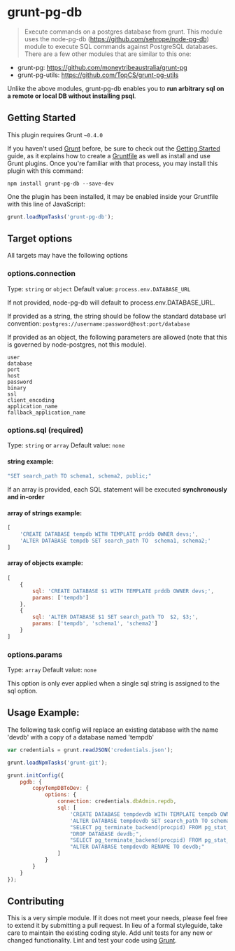 # grunt-pg-db

> Execute commands on a postgres database from grunt.
> This module uses the node-pg-db (https://github.com/sehrope/node-pg-db) module to execute SQL commands against PostgreSQL databases. There are a few other modules that are similar to this one:

* grunt-pg: https://github.com/moneytribeaustralia/grunt-pg
* grunt-pg-utils: https://github.com/TopCS/grunt-pg-utils

Unlike the above modules, grunt-pg-db enables you to **run arbitrary sql on a remote or local DB without installing psql**.

## Getting Started
This plugin requires Grunt `~0.4.0`

If you haven't used [Grunt](http://gruntjs.com/) before, be sure to check out the [Getting Started](http://gruntjs.com/getting-started) guide, as it explains how to create a [Gruntfile](http://gruntjs.com/sample-gruntfile) as well as install and use Grunt plugins. Once you're familiar with that process, you may install this plugin with this command:

```shell
npm install grunt-pg-db --save-dev
```

One the plugin has been installed, it may be enabled inside your Gruntfile with this line of JavaScript:

```js
grunt.loadNpmTasks('grunt-pg-db');
```

## Target options
All targets may have the following options

### options.connection
Type: `string` or `object`
Default value: `process.env.DATABASE_URL`

If not provided, node-pg-db will default to process.env.DATABASE_URL. 

If provided as a string, the string should be follow the standard database url convention: `postgres://username:password@host:port/database`

If provided as an object, the following parameters are allowed (note that this is governed by node-postgres, not this module).
```
user
database
port
host
password
binary
ssl
client_encoding
application_name
fallback_application_name
```
### options.sql (required)
Type: `string` or `array`
Default value: `none`

#### string example:
```js
"SET search_path TO schema1, schema2, public;"
```

If an array is provided, each SQL statement will be executed **synchronously and in-order**

#### array of strings example:
```js
[
    'CREATE DATABASE tempdb WITH TEMPLATE prddb OWNER devs;',
    'ALTER DATABASE tempdb SET search_path TO  schema1, schema2;'
]
```

#### array of objects example:
```js
[
    {
        sql: 'CREATE DATABASE $1 WITH TEMPLATE prddb OWNER devs;',
        params: ['tempdb']
    },
    {
        sql: 'ALTER DATABASE $1 SET search_path TO  $2, $3;',
        params: ['tempdb', 'schema1', 'schema2']
    }
]
```
### options.params
Type: `array`
Default value: `none`

This option is only ever applied when a single sql string is assigned to the sql option. 

## Usage Example:

The following task config will replace an existing database with the name 'devdb' with a copy of a database named 'tempdb'

```js
var credentials = grunt.readJSON('credentials.json');

grunt.loadNpmTasks('grunt-git');

grunt.initConfig({
    pgdb: {
        copyTempDBToDev: {
            options: {
                connection: credentials.dbAdmin.repdb,
                sql: [
                    'CREATE DATABASE tempdevdb WITH TEMPLATE tempdb OWNER devs;',
                    'ALTER DATABASE tempdevdb SET search_path TO schema1, schema2;',
                    "SELECT pg_terminate_backend(procpid) FROM pg_stat_activity WHERE procpid <> pg_backend_pid() AND datname = 'devdb';",
                    "DROP DATABASE devdb;",
                    "SELECT pg_terminate_backend(procpid) FROM pg_stat_activity WHERE procpid <> pg_backend_pid() AND datname = 'tempdevdb';",
                    "ALTER DATABASE tempdevdb RENAME TO devdb;"
                ]
            }
        }
    }
});
```


## Contributing
This is a very simple module. If it does not meet your needs, please feel free to extend it by submitting a pull request.
In lieu of a formal styleguide, take care to maintain the existing coding style. Add unit tests for any new or changed functionality. Lint and test your code using [Grunt](http://gruntjs.com/). 
